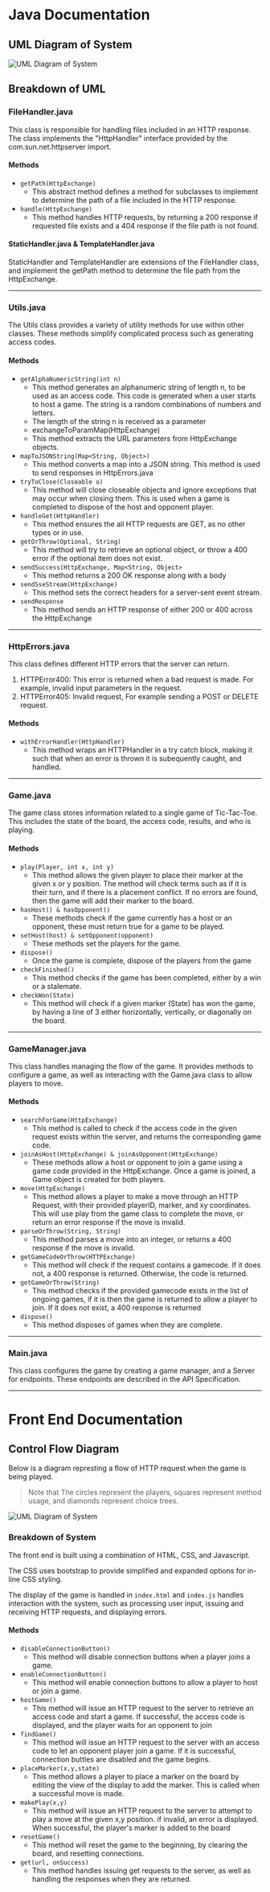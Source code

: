 # Java Documentation
## UML Diagram of System
![UML Diagram of System](Images/SWE4203.jpg)

## Breakdown of UML

### FileHandler.java
This class is responsible for handling files included in an HTTP response. The class implements the "HttpHandler" interface provided by the com.sun.net.httpserver import.

#### Methods
- `getPath(HttpExchange)`
  - This abstract method defines a method for subclasses to implement to determine the path of a file included in the HTTP response.
- `handle(HttpExchange)`
  - This method handles HTTP requests, by returning a 200 response if requested file exists and a 404 response if the file path is not found.

#### StaticHandler.java & TemplateHandler.java
StaticHandler and TemplateHandler are extensions of the FileHandler class, and implement the getPath method to determine the file path from the HttpExchange. 
<hr>

### Utils.java
The Utils class provides a variety of utility methods for use within other classes. These methods simplify complicated process such as generating access codes.

#### Methods
- `getAlphaNumericString(int n)`
   - This method generates an alphanumeric string of length n, to be used as an access code. This code is generated when a user starts to host a game. The string is a random combinations of numbers and letters.
   - The length of the string n is received as a parameter
   - exchangeToParamMap(HttpExchange)
  - This method extracts the URL parameters from HttpExchange objects.
- `mapToJSONString(Map<String, Object>)`
  - This method converts a map into a JSON string. This method is used to send responses in HttpErrors.java
- `tryToClose(Closeable o)`
  - This method will close closeable objects and ignore exceptions that may occur when closing them. This is used when a game is completed to dispose of the host and opponent player.
- `handleGet(HttpHandler)`
   - This method ensures the all HTTP requests are GET, as no other types or in use.
 - `getOrThrow(Optional, String)`
    - This method will try to retrieve an optional object, or throw a 400 error if the optional item does not exist.
  - `sendSuccess(HttpExchange, Map<String, Object>`
     - This method returns a 200 OK response along with a body
   - `sendSseStream(HttpExchange)`
      - This method sets the correct headers for a server-sent event stream.
  - `sendResponse`
     - This method sends an HTTP response of either 200 or 400 across the HttpExchange

<hr>

### HttpErrors.java
This class defines different HTTP errors that the server can return.
1. HTTPError400: This error is returned when a bad request is made. For example, invalid input parameters in the request.
2. HTTPError405: Invalid request, For example sending a POST or DELETE request.

#### Methods
- `withErrorHandler(HttpHandler)` 
    - This method wraps an HTTPHandler in a try catch block, making it such that when an error is thrown it is subequently caught, and handled.

<hr>

### Game.java
The game class stores information related to a single game of Tic-Tac-Toe. This includes the state of the board, the access code, results, and who is playing.

#### Methods
- `play(Player, int x, int y)`
    - This method allows the given player to place their marker at the given x or y position. The method will check terms such as if it is their turn, and if there is a placement conflict. If no errors are found, then the game will add their marker to the board.
- `hasHost() & hasOpponent()`
    - These methods check if the game currently has a host or an opponent, these must return true for a game to be played.
- `setHost(host) & setOpponent(opponent)`
    - These methods set the players for the game.
- `dispose()`
    - Once the game is complete, dispose of the players from the game
- `checkFinished()`
    - This method checks if the game has been completed, either by a win or a stalemate.
- `checkWon(State)`
    - This method will check if a given marker (State) has won the game, by having a line of 3 either horizontally, vertically, or diagonally on the board.

<hr>

### GameManager.java
This class handles managing the flow of the game. It provides methods to configure a game, as well as interacting with the Game.java class to allow players to move.

#### Methods 
- `searchForGame(HttpExchange)`
    - This method is called to check if the access code in the given request exists within the server, and returns the corresponding game code.
- `joinAsHost(HttpExchange) & joinAsOpponent(HttpExchange)`
    - These methods allow a host or opponent to join a game using a game code provided in the HttpExchange. Once a game is joined, a Game object is created for both players.
- `move(HttpExchange)`
    - This method allows a player to make a move through an HTTP Request, with their provided playerID, marker, and xy coordinates. This will use play from the game class to complete the move, or return an error response if the move is invalid.
- `parseOrThrow(String, String)`
    - This method parses a move into an integer, or returns a 400 response if the move is invalid.
- `getGameCodeOrThrow(HTTPExchange)`
    - This method will check if the request contains a gamecode. If it does not, a 400 response is returned. Otherwise, the code is returned.
- `getGameOrThrow(String)`
    - This method checks if the provided gamecode exists in the list of ongoing games, if it is then the game is returned to allow a player to join. If it does not exist, a 400 response is returned
- `dispose()`
    - This method disposes of games when they are complete.
<hr>

### Main.java
This class configures the game by creating a game manager, and a Server for endpoints. These endpoints are described in the API Specification.

<hr>

# Front End Documentation

## Control Flow Diagram
Below is a diagram represting a flow of HTTP request when the game is being played. 

> Note that The circles represent the players, squares represent method usage, and diamonds represent choice trees.

![UML Diagram of System](Images/ControlFlow.png)

### Breakdown of System
The front end is built using a combination of HTML, CSS, and Javascript. 

The CSS uses bootstrap to provide simplified and expanded options for in-line CSS styling.

The display of the game is handled in `index.html` and `index.js` handles interaction with the system, such as processing user input, issuing and receiving HTTP requests, and displaying errors.

#### Methods
- `disableConnectionButton()`
    - This method will disable connection buttons when a player joins a game.
- `enableConnectionButton()`
    - This method will enable connection buttons to allow a player to host or join a game.
- `hostGame()`
    - This method will issue an HTTP request to the server to retrieve an access code and start a game. If successful, the access code is displayed, and the player waits for an opponent to join
- `findGame()`
    - This method will issue an HTTP request to the server with an access code to let an opponent player join a game. If it is successful, connection buttles are disabled and the game begins.
- `placeMarker(x,y,state)`
    - This method allows a player to place a marker on the board by editing the view of the display to add the marker. This is called when a successful move is made.
- `makePlay(x,y)`
    - This method will issue an HTTP request to the server to attempt to play a move at the given x,y position. if invalid, an error is displayed. When successful, the player's marker is added to the board
- `resetGame()`
    - This method will reset the game to the beginning, by clearing the board, and resetting connections.
- `get(url, onSuccess)`
    - This method handles issuing get requests to the server, as well as handling the responses when they are returned.

